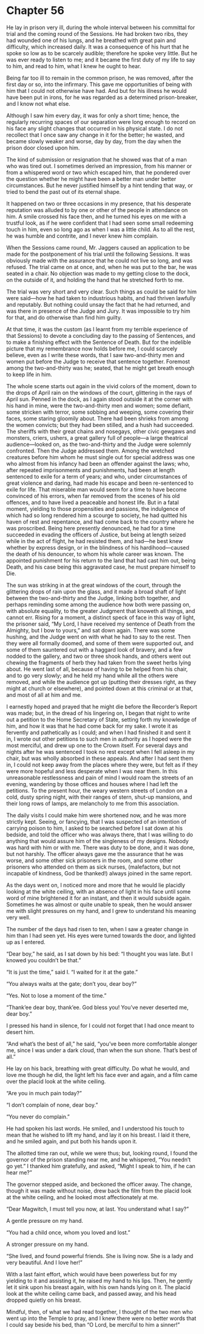 # Chapter 56

He lay in prison very ill, during the whole interval between his committal for trial and the coming round of the Sessions. He had broken two ribs, they had wounded one of his lungs, and he breathed with great pain and difficulty, which increased daily. It was a consequence of his hurt that he spoke so low as to be scarcely audible; therefore he spoke very little. But he was ever ready to listen to me; and it became the first duty of my life to say to him, and read to him, what I knew he ought to hear.

Being far too ill to remain in the common prison, he was removed, after the first day or so, into the infirmary. This gave me opportunities of being with him that I could not otherwise have had. And but for his illness he would have been put in irons, for he was regarded as a determined prison-breaker, and I know not what else.

Although I saw him every day, it was for only a short time; hence, the regularly recurring spaces of our separation were long enough to record on his face any slight changes that occurred in his physical state. I do not recollect that I once saw any change in it for the better; he wasted, and became slowly weaker and worse, day by day, from the day when the prison door closed upon him.

The kind of submission or resignation that he showed was that of a man who was tired out. I sometimes derived an impression, from his manner or from a whispered word or two which escaped him, that he pondered over the question whether he might have been a better man under better circumstances. But he never justified himself by a hint tending that way, or tried to bend the past out of its eternal shape.

It happened on two or three occasions in my presence, that his desperate reputation was alluded to by one or other of the people in attendance on him. A smile crossed his face then, and he turned his eyes on me with a trustful look, as if he were confident that I had seen some small redeeming touch in him, even so long ago as when I was a little child. As to all the rest, he was humble and contrite, and I never knew him complain.

When the Sessions came round, Mr. Jaggers caused an application to be made for the postponement of his trial until the following Sessions. It was obviously made with the assurance that he could not live so long, and was refused. The trial came on at once, and, when he was put to the bar, he was seated in a chair. No objection was made to my getting close to the dock, on the outside of it, and holding the hand that he stretched forth to me.

The trial was very short and very clear. Such things as could be said for him were said⁠—how he had taken to industrious habits, and had thriven lawfully and reputably. But nothing could unsay the fact that he had returned, and was there in presence of the Judge and Jury. It was impossible to try him for that, and do otherwise than find him guilty.

At that time, it was the custom \(as I learnt from my terrible experience of that Sessions\) to devote a concluding day to the passing of Sentences, and to make a finishing effect with the Sentence of Death. But for the indelible picture that my remembrance now holds before me, I could scarcely believe, even as I write these words, that I saw two-and-thirty men and women put before the Judge to receive that sentence together. Foremost among the two-and-thirty was he; seated, that he might get breath enough to keep life in him.

The whole scene starts out again in the vivid colors of the moment, down to the drops of April rain on the windows of the court, glittering in the rays of April sun. Penned in the dock, as I again stood outside it at the corner with his hand in mine, were the two-and-thirty men and women; some defiant, some stricken with terror, some sobbing and weeping, some covering their faces, some staring gloomily about. There had been shrieks from among the women convicts; but they had been stilled, and a hush had succeeded. The sheriffs with their great chains and nosegays, other civic gewgaws and monsters, criers, ushers, a great gallery full of people⁠—a large theatrical audience⁠—looked on, as the two-and-thirty and the Judge were solemnly confronted. Then the Judge addressed them. Among the wretched creatures before him whom he must single out for special address was one who almost from his infancy had been an offender against the laws; who, after repeated imprisonments and punishments, had been at length sentenced to exile for a term of years; and who, under circumstances of great violence and daring, had made his escape and been re-sentenced to exile for life. That miserable man would seem for a time to have become convinced of his errors, when far removed from the scenes of his old offences, and to have lived a peaceable and honest life. But in a fatal moment, yielding to those propensities and passions, the indulgence of which had so long rendered him a scourge to society, he had quitted his haven of rest and repentance, and had come back to the country where he was proscribed. Being here presently denounced, he had for a time succeeded in evading the officers of Justice, but being at length seized while in the act of flight, he had resisted them, and had⁠—he best knew whether by express design, or in the blindness of his hardihood⁠—caused the death of his denouncer, to whom his whole career was known. The appointed punishment for his return to the land that had cast him out, being Death, and his case being this aggravated case, he must prepare himself to Die.

The sun was striking in at the great windows of the court, through the glittering drops of rain upon the glass, and it made a broad shaft of light between the two-and-thirty and the Judge, linking both together, and perhaps reminding some among the audience how both were passing on, with absolute equality, to the greater Judgment that knoweth all things, and cannot err. Rising for a moment, a distinct speck of face in this way of light, the prisoner said, “My Lord, I have received my sentence of Death from the Almighty, but I bow to yours,” and sat down again. There was some hushing, and the Judge went on with what he had to say to the rest. Then they were all formally doomed, and some of them were supported out, and some of them sauntered out with a haggard look of bravery, and a few nodded to the gallery, and two or three shook hands, and others went out chewing the fragments of herb they had taken from the sweet herbs lying about. He went last of all, because of having to be helped from his chair, and to go very slowly; and he held my hand while all the others were removed, and while the audience got up \(putting their dresses right, as they might at church or elsewhere\), and pointed down at this criminal or at that, and most of all at him and me.

I earnestly hoped and prayed that he might die before the Recorder’s Report was made; but, in the dread of his lingering on, I began that night to write out a petition to the Home Secretary of State, setting forth my knowledge of him, and how it was that he had come back for my sake. I wrote it as fervently and pathetically as I could; and when I had finished it and sent it in, I wrote out other petitions to such men in authority as I hoped were the most merciful, and drew up one to the Crown itself. For several days and nights after he was sentenced I took no rest except when I fell asleep in my chair, but was wholly absorbed in these appeals. And after I had sent them in, I could not keep away from the places where they were, but felt as if they were more hopeful and less desperate when I was near them. In this unreasonable restlessness and pain of mind I would roam the streets of an evening, wandering by those offices and houses where I had left the petitions. To the present hour, the weary western streets of London on a cold, dusty spring night, with their ranges of stern, shut-up mansions, and their long rows of lamps, are melancholy to me from this association.

The daily visits I could make him were shortened now, and he was more strictly kept. Seeing, or fancying, that I was suspected of an intention of carrying poison to him, I asked to be searched before I sat down at his bedside, and told the officer who was always there, that I was willing to do anything that would assure him of the singleness of my designs. Nobody was hard with him or with me. There was duty to be done, and it was done, but not harshly. The officer always gave me the assurance that he was worse, and some other sick prisoners in the room, and some other prisoners who attended on them as sick nurses, \(malefactors, but not incapable of kindness, God be thanked!\) always joined in the same report.

As the days went on, I noticed more and more that he would lie placidly looking at the white ceiling, with an absence of light in his face until some word of mine brightened it for an instant, and then it would subside again. Sometimes he was almost or quite unable to speak, then he would answer me with slight pressures on my hand, and I grew to understand his meaning very well.

The number of the days had risen to ten, when I saw a greater change in him than I had seen yet. His eyes were turned towards the door, and lighted up as I entered.

“Dear boy,” he said, as I sat down by his bed: “I thought you was late. But I knowed you couldn’t be that.”

“It is just the time,” said I. “I waited for it at the gate.”

“You always waits at the gate; don’t you, dear boy?”

“Yes. Not to lose a moment of the time.”

“Thank’ee dear boy, thank’ee. God bless you! You’ve never deserted me, dear boy.”

I pressed his hand in silence, for I could not forget that I had once meant to desert him.

“And what’s the best of all,” he said, “you’ve been more comfortable alonger me, since I was under a dark cloud, than when the sun shone. That’s best of all.”

He lay on his back, breathing with great difficulty. Do what he would, and love me though he did, the light left his face ever and again, and a film came over the placid look at the white ceiling.

“Are you in much pain today?”

“I don’t complain of none, dear boy.”

“You never do complain.”

He had spoken his last words. He smiled, and I understood his touch to mean that he wished to lift my hand, and lay it on his breast. I laid it there, and he smiled again, and put both his hands upon it.

The allotted time ran out, while we were thus; but, looking round, I found the governor of the prison standing near me, and he whispered, “You needn’t go yet.” I thanked him gratefully, and asked, “Might I speak to him, if he can hear me?”

The governor stepped aside, and beckoned the officer away. The change, though it was made without noise, drew back the film from the placid look at the white ceiling, and he looked most affectionately at me.

“Dear Magwitch, I must tell you now, at last. You understand what I say?”

A gentle pressure on my hand.

“You had a child once, whom you loved and lost.”

A stronger pressure on my hand.

“She lived, and found powerful friends. She is living now. She is a lady and very beautiful. And I love her!”

With a last faint effort, which would have been powerless but for my yielding to it and assisting it, he raised my hand to his lips. Then, he gently let it sink upon his breast again, with his own hands lying on it. The placid look at the white ceiling came back, and passed away, and his head dropped quietly on his breast.

Mindful, then, of what we had read together, I thought of the two men who went up into the Temple to pray, and I knew there were no better words that I could say beside his bed, than “O Lord, be merciful to him a sinner!”

